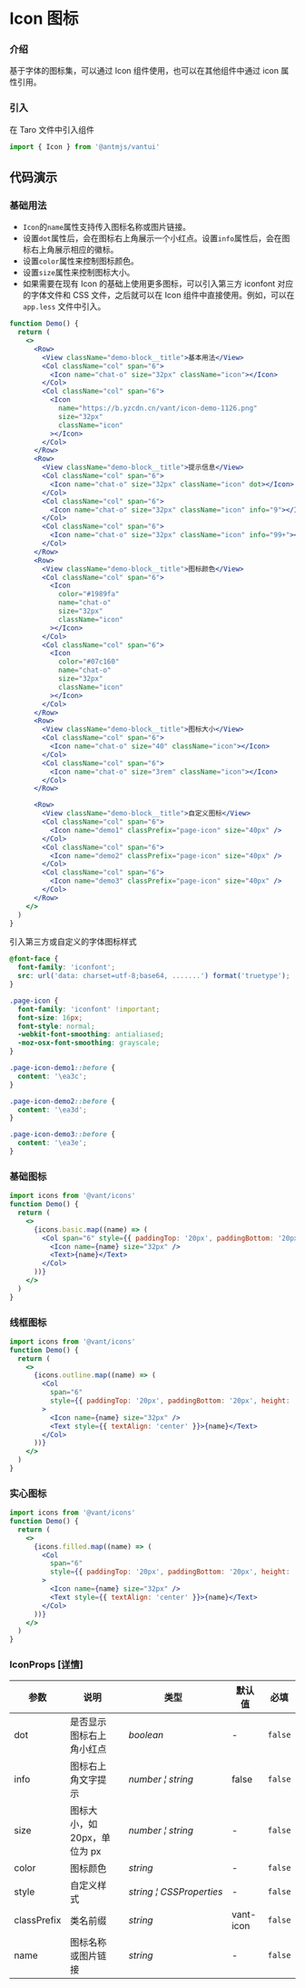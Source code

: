# Icon 图标

### 介绍

基于字体的图标集，可以通过 Icon 组件使用，也可以在其他组件中通过 icon 属性引用。

### 引入

在 Taro 文件中引入组件

```js
import { Icon } from '@antmjs/vantui'
```

## 代码演示

### 基础用法

- `Icon`的`name`属性支持传入图标名称或图片链接。
- 设置`dot`属性后，会在图标右上角展示一个小红点。设置`info`属性后，会在图标右上角展示相应的徽标。
- 设置`color`属性来控制图标颜色。
- 设置`size`属性来控制图标大小。
- 如果需要在现有 Icon 的基础上使用更多图标，可以引入第三方 iconfont 对应的字体文件和 CSS 文件，之后就可以在 Icon 组件中直接使用。例如，可以在 `app.less` 文件中引入。

```jsx
function Demo() {
  return (
    <>
      <Row>
        <View className="demo-block__title">基本用法</View>
        <Col className="col" span="6">
          <Icon name="chat-o" size="32px" className="icon"></Icon>
        </Col>
        <Col className="col" span="6">
          <Icon
            name="https://b.yzcdn.cn/vant/icon-demo-1126.png"
            size="32px"
            className="icon"
          ></Icon>
        </Col>
      </Row>
      <Row>
        <View className="demo-block__title">提示信息</View>
        <Col className="col" span="6">
          <Icon name="chat-o" size="32px" className="icon" dot></Icon>
        </Col>
        <Col className="col" span="6">
          <Icon name="chat-o" size="32px" className="icon" info="9"></Icon>
        </Col>
        <Col className="col" span="6">
          <Icon name="chat-o" size="32px" className="icon" info="99+"></Icon>
        </Col>
      </Row>
      <Row>
        <View className="demo-block__title">图标颜色</View>
        <Col className="col" span="6">
          <Icon
            color="#1989fa"
            name="chat-o"
            size="32px"
            className="icon"
          ></Icon>
        </Col>
        <Col className="col" span="6">
          <Icon
            color="#07c160"
            name="chat-o"
            size="32px"
            className="icon"
          ></Icon>
        </Col>
      </Row>
      <Row>
        <View className="demo-block__title">图标大小</View>
        <Col className="col" span="6">
          <Icon name="chat-o" size="40" className="icon"></Icon>
        </Col>
        <Col className="col" span="6">
          <Icon name="chat-o" size="3rem" className="icon"></Icon>
        </Col>
      </Row>

      <Row>
        <View className="demo-block__title">自定义图标</View>
        <Col className="col" span="6">
          <Icon name="demo1" classPrefix="page-icon" size="40px" />
        </Col>
        <Col className="col" span="6">
          <Icon name="demo2" classPrefix="page-icon" size="40px" />
        </Col>
        <Col className="col" span="6">
          <Icon name="demo3" classPrefix="page-icon" size="40px" />
        </Col>
      </Row>
    </>
  )
}
```

引入第三方或自定义的字体图标样式

```css
@font-face {
  font-family: 'iconfont';
  src: url('data: charset=utf-8;base64, .......') format('truetype');
}

.page-icon {
  font-family: 'iconfont' !important;
  font-size: 16px;
  font-style: normal;
  -webkit-font-smoothing: antialiased;
  -moz-osx-font-smoothing: grayscale;
}

.page-icon-demo1::before {
  content: '\ea3c';
}

.page-icon-demo2::before {
  content: '\ea3d';
}

.page-icon-demo3::before {
  content: '\ea3e';
}
```

### 基础图标

```jsx
import icons from '@vant/icons'
function Demo() {
  return (
    <>
      {icons.basic.map((name) => (
        <Col span="6" style={{ paddingTop: '20px', paddingBottom: '20px' }}>
          <Icon name={name} size="32px" />
          <Text>{name}</Text>
        </Col>
      ))}
    </>
  )
}
```

### 线框图标

```jsx
import icons from '@vant/icons'
function Demo() {
  return (
    <>
      {icons.outline.map((name) => (
        <Col
          span="6"
          style={{ paddingTop: '20px', paddingBottom: '20px', height: '100px' }}
        >
          <Icon name={name} size="32px" />
          <Text style={{ textAlign: 'center' }}>{name}</Text>
        </Col>
      ))}
    </>
  )
}
```

### 实心图标

```jsx
import icons from '@vant/icons'
function Demo() {
  return (
    <>
      {icons.filled.map((name) => (
        <Col
          span="6"
          style={{ paddingTop: '20px', paddingBottom: '20px', height: '100px' }}
        >
          <Icon name={name} size="32px" />
          <Text style={{ textAlign: 'center' }}>{name}</Text>
        </Col>
      ))}
    </>
  )
}
```

### IconProps [[详情]](https://github.com/AntmJS/vantui/tree/main/packages/vantui/types/icon.d.ts)

| 参数        | 说明                         | 类型                                                       | 默认值    | 必填    |
| ----------- | ---------------------------- | ---------------------------------------------------------- | --------- | ------- |
| dot         | 是否显示图标右上角小红点     | _&nbsp;&nbsp;boolean<br/>_                                 | -         | `false` |
| info        | 图标右上角文字提示           | _&nbsp;&nbsp;number&nbsp;&brvbar;&nbsp;string<br/>_        | false     | `false` |
| size        | 图标大小，如 20px，单位为 px | _&nbsp;&nbsp;number&nbsp;&brvbar;&nbsp;string<br/>_        | -         | `false` |
| color       | 图标颜色                     | _&nbsp;&nbsp;string<br/>_                                  | -         | `false` |
| style       | 自定义样式                   | _&nbsp;&nbsp;string&nbsp;&brvbar;&nbsp;CSSProperties<br/>_ | -         | `false` |
| classPrefix | 类名前缀                     | _&nbsp;&nbsp;string<br/>_                                  | vant-icon | `false` |
| name        | 图标名称或图片链接           | _&nbsp;&nbsp;string<br/>_                                  | -         | `false` |
